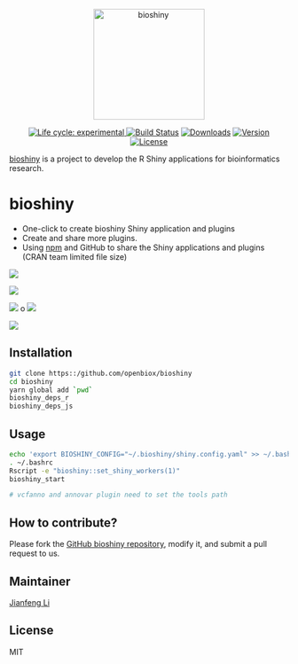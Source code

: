<p align="center">
  <a href="https://github/openbiox/bioshiny">
    <img
      alt="bioshiny"
      src="https://raw.githubusercontent.com/openbiox/bioshiny/master/doc/images/bioshiny-logo.svg?sanitize=true"
      width="200"
    />
  </a>
</p>

<p align="center">
  <a href="https://www.npmjs.com/package/bioshiny"><img src="https://img.shields.io/badge/lifecycle-experimental-orange.svg" alt="Life cycle: experimental">
  <a href="https://circleci.com/gh/openbiox/bioshiny/tree/master"><img src="https://img.shields.io/circleci/project/github/openbiox/bioshiny/master.svg" alt="Build Status"></a>
  <a href="https://npmcharts.com/compare/bioshiny?minimal=true"><img src="https://img.shields.io/npm/dm/bioshiny.svg" alt="Downloads"></a>
  <a href="https://www.npmjs.com/package/bioshiny"><img src="https://img.shields.io/npm/v/bioshiny.svg" alt="Version"></a>
  <a href="https://www.npmjs.com/package/bioshiny"><img src="https://img.shields.io/npm/l/bioshiny.svg" alt="License"></a>
</p>

[bioshiny](https://github.com/openbiox/bioshiny) is a project to develop the R Shiny applications for bioinformatics research.

# bioshiny

- One-click to create bioshiny Shiny application and plugins
- Create and share more plugins.
- Using [npm](https://www.npmjs.com/) and GitHub to share the Shiny applications and plugins (CRAN team limited file size)

![](https://raw.githubusercontent.com/Miachol/ftp/master/files/images/bioinstaller/overview2.jpg)

![](https://raw.githubusercontent.com/Miachol/ftp/master/files/images/bioinstaller/overview1.jpg)

![](https://raw.githubusercontent.com/Miachol/ftp/master/files/images/bioinstaller/overview3.jpg)
o
![](https://raw.githubusercontent.com/Miachol/ftp/master/files/images/bioinstaller/overview4.jpg)

![](https://raw.githubusercontent.com/Miachol/ftp/master/files/images/bioinstaller/overview4.jpg)

## Installation

```bash
git clone https::/github.com/openbiox/bioshiny
cd bioshiny
yarn global add `pwd`
bioshiny_deps_r
bioshiny_deps_js
```

## Usage

```bash
echo 'export BIOSHINY_CONFIG="~/.bioshiny/shiny.config.yaml" >> ~/.bashrc'
. ~/.bashrc
Rscript -e "bioshiny::set_shiny_workers(1)"
bioshiny_start

# vcfanno and annovar plugin need to set the tools path
```

## How to contribute?

Please fork the [GitHub bioshiny
repository](https://github.com/openbiox/bioshiny), modify it, and
submit a pull request to us. 

## Maintainer

[Jianfeng Li](https://github.com/Miachol)

## License

MIT
